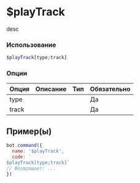 # $playTrack
desc
### Использование
```php
$playTrack[type;track]
```

### Опции

| Опция | Описание | Тип | Обязательно |
|--------|-------------|------|----------|
| type |  |  | Да | 
| track |  |  | Да | 
## Пример(ы)

```javascript
bot.command({
  name: '$playTrack',
  code: `
$playTrack[type;track]`
// Возвращает: ...
})
```